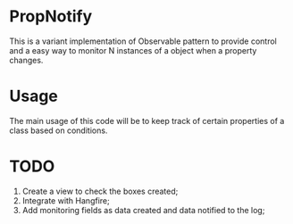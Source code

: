 # PropNotify

This is a variant implementation of Observable pattern to provide control and a easy way to monitor N instances of a object when a property changes.

# Usage

The main usage of this code will be to keep track of certain properties of a class based on conditions.

# TODO

1. Create a view to check the boxes created;
2. Integrate with Hangfire;
3. Add monitoring fields as data created and data notified to the log;
